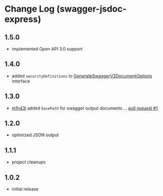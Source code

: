# Change Log (swagger-jsdoc-express)

## 1.5.0

* implemented Open API 3.0 support

## 1.4.0

* added `securityDefinitions` to [GenerateSwaggerV2DocumentOptions](https://egodigital.github.io/swagger-jsdoc-express/interfaces/_generate_.generateswaggerv2documentoptions.html) interface

## 1.3.0

* [m1h43l](https://github.com/m1h43l) added `basePath` for swagger output documents ... [pull request #1](https://github.com/egodigital/swagger-jsdoc-express/pull/1)

## 1.2.0

* optimized JSON output

## 1.1.1

* project cleanups

## 1.0.2

* initial release
